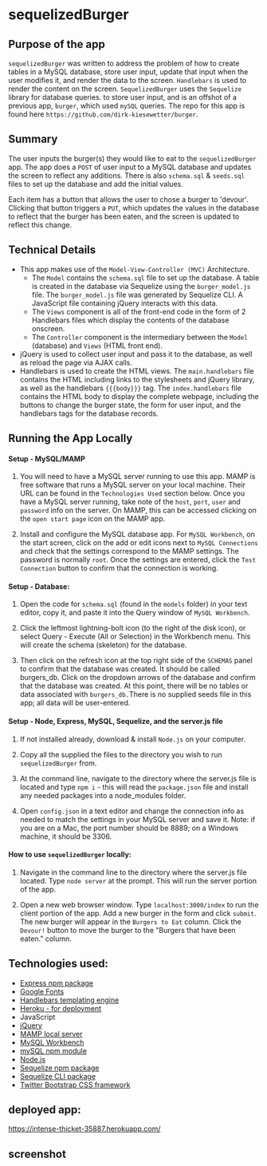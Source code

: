 # sequelizedBurger

## Purpose of the app

`sequelizedBurger` was written to address the problem of how to create tables in a MySQL database, store user input, update that input when the user modifies it, and render the data to the screen. `Handlebars` is used to render the content on the screen. `SequelizedBurger` uses the `Sequelize` library for database queries. to store user input, and is an offshot of a previous app, `burger`, which used `mySQL` queries. The repo for this app is found here `https://github.com/dirk-kiesewetter/burger`.

## Summary

The user inputs the burger(s) they would like to eat to the `sequelizedBurger` app. The app does a `POST` of user input to a MySQL database and updates the screen to reflect any additions. There is also `schema.sql` & `seeds.sql` files to set up the database and add the initial values.

Each item has a button that allows the user to chose a burger to 'devour'. Clicking that button triggers a `PUT`, which updates the values in the database to reflect that the burger has been eaten, and the screen is updated to reflect this change.

## Technical Details

- This app makes use of the `Model-View-Controller (MVC)` Architecture.
  - The `Model` contains the `schema.sql` file to set up the database. A table is created in the database via Sequelize using the `burger_model.js` file. The `burger_model.js` file was generated by Sequelize CLI. A JavaScript file containing jQuery interacts with this data.
  - The `Views` component is all of the front-end code in the form of 2 Handlebars files which display the contents of the database onscreen.
  - The `Controller` component is the intermediary between the `Model` (database) and `Views` (HTML front end).
- jQuery is used to collect user input and pass it to the database, as well as reload the page via AJAX calls.
- Handlebars is used to create the HTML views. The `main.handlebars` file contains the HTML including links to the stylesheets and jQuery library, as well as the handlebars `{{{body}}}` tag. The `index.handlebars` file contains the HTML body to display the complete webpage, including the buttons to change the burger state, the form for user input, and the handlebars tags for the database records.

## Running the App Locally

#### Setup - MySQL/MAMP

1. You will need to have a MySQL server running to use this app. MAMP is free software that runs a MySQL server on your local machine. Their URL can be found in the `Technologies Used` section below. Once you have a MySQL server running, take note of the `host`, `port`, `user` and `password` info on the server. On MAMP, this can be accessed clicking on the `open start page` icon on the MAMP app.

2. Install and configure the MySQL database app. For `MySQL Workbench`, on the start screen, click on the add or edit icons next to `MySQL Connections` and check that the settings correspond to the MAMP settings. The password is normally `root`. Once the settings are entered, click the `Test Connection` button to confirm that the connection is working.

#### Setup - Database:

1. Open the code for `schema.sql` (found in the `models` folder) in your text editor, copy it, and paste it into the Query window of `MySQL Workbench`.

2. Click the leftmost lightning-bolt icon (to the right of the disk icon), or select Query - Execute (All or Selection) in the Workbench menu. This will create the schema (skeleton) for the database.

3. Then click on the refresh icon at the top right side of the `SCHEMAS` panel to confirm that the database was created. It should be called burgers_db. Click on the dropdown arrows of the database and confirm that the database was created. At this point, there will be no tables or data associated with `burgers_db.`There is no supplied seeds file in this app; all data will be user-entered.

#### Setup - Node, Express, MySQL, Sequelize, and the server.js file

1. If not installed already, download & install `Node.js` on your computer.

2. Copy all the supplied the files to the directory you wish to run `sequelizedBurger` from.

3. At the command line, navigate to the directory where the server.js file is located and type `npm i` - this will read the `package.json` file and install any needed packages into a node_modules folder.

4. Open `config.json` in a text editor and change the connection info as needed to match the settings in your MySQL server and save it. Note: if you are on a Mac, the port number should be 8889; on a Windows machine, it should be 3306.

#### How to use `sequelizedBurger` locally:

1. Navigate in the command line to the directory where the server.js file located. Type `node server` at the prompt. This will run the server portion of the app.

2. Open a new web browser window. Type `localhost:3000/index` to run the client portion of the app. Add a new burger in the form and click `submit`. The new burger will appear in the `Burgers to Eat` column. Click the `Devour!` button to move the burger to the "Burgers that have been eaten." column.

## Technologies used:

- [Express npm package](https://www.npmjs.com/package/express)
- [Google Fonts](https://fonts.google.com/)
- [Handlebars templating engine](https://handlebarsjs.com/)
- [Heroku - for deployment](https://www.heroku.com/)
- JavaScript
- [jQuery](http://jquery.com/)
- [MAMP local server](https://www.mamp.info/en/)
- [MySQL Workbench](https://www.mysql.com/products/workbench/)
- [mySQL npm module](https://www.npmjs.com/package/mysql)
- [Node.js](https://nodejs.org)
- [Sequelize npm package](https://www.npmjs.com/package/sequelize)
- [Sequelize CLI package](https://www.npmjs.com/package/sequelize-cli)
- [Twitter Bootstrap CSS framework](http://getbootstrap.com/)

## deployed app:

https://intense-thicket-35887.herokuapp.com/

## screenshot
